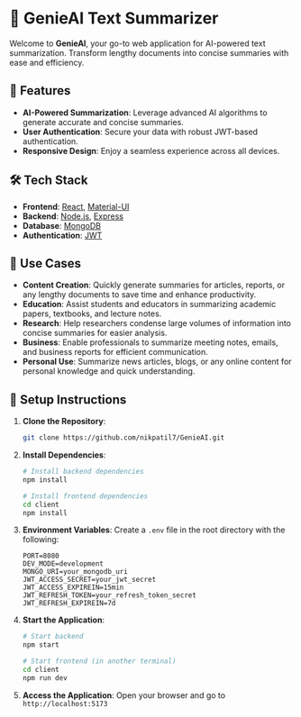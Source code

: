 # 🌟 GenieAI Text Summarizer

Welcome to **GenieAI**, your go-to web application for AI-powered text summarization. Transform lengthy documents into concise summaries with ease and efficiency.



## 🚀 Features

- **AI-Powered Summarization**: Leverage advanced AI algorithms to generate accurate and concise summaries.
- **User Authentication**: Secure your data with robust JWT-based authentication.
- **Responsive Design**: Enjoy a seamless experience across all devices.

## 🛠 Tech Stack

- **Frontend**: [React](https://reactjs.org/), [Material-UI](https://mui.com/)
- **Backend**: [Node.js](https://nodejs.org/), [Express](https://expressjs.com/)
- **Database**: [MongoDB](https://www.mongodb.com/)
- **Authentication**: [JWT](https://jwt.io/)

## 🎯 Use Cases

- **Content Creation**: Quickly generate summaries for articles, reports, or any lengthy documents to save time and enhance productivity.
- **Education**: Assist students and educators in summarizing academic papers, textbooks, and lecture notes.
- **Research**: Help researchers condense large volumes of information into concise summaries for easier analysis.
- **Business**: Enable professionals to summarize meeting notes, emails, and business reports for efficient communication.
- **Personal Use**: Summarize news articles, blogs, or any online content for personal knowledge and quick understanding.



## 🔧 Setup Instructions

1. **Clone the Repository**:
   ```bash
   git clone https://github.com/nikpatil7/GenieAI.git
   ```

2. **Install Dependencies**:
   ```bash
   # Install backend dependencies
   npm install

   # Install frontend dependencies
   cd client
   npm install
   ```

3. **Environment Variables**: Create a `.env` file in the root directory with the following:

   ```plaintext
   PORT=8080
   DEV_MODE=development
   MONGO_URI=your_mongodb_uri
   JWT_ACCESS_SECRET=your_jwt_secret
   JWT_ACCESS_EXPIREIN=15min
   JWT_REFRESH_TOKEN=your_refresh_token_secret
   JWT_REFRESH_EXPIREIN=7d
   ```

4. **Start the Application**:
   ```bash
   # Start backend
   npm start

   # Start frontend (in another terminal)
   cd client
   npm run dev
   ```

5. **Access the Application**: Open your browser and go to `http://localhost:5173`


